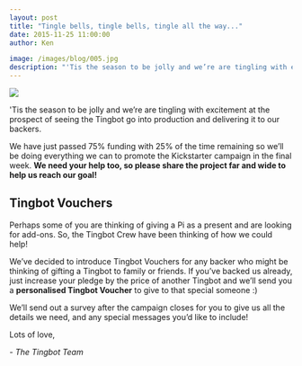 ```yaml
---
layout: post
title: "Tingle bells, tingle bells, tingle all the way..."
date: 2015-11-25 11:00:00
author: Ken

image: /images/blog/005.jpg
description: "'Tis the season to be jolly and we’re are tingling with excitement at the prospect of seeing the Tingbot go into production and delivering it to our backers."
---
```


![](/images/blog/005-1.gif.jpg)


'Tis the season to be jolly and we’re are tingling with excitement at the prospect of seeing the Tingbot go into production and delivering it to our backers.

We have just passed 75% funding with 25% of the time remaining so we’ll be doing everything we can to promote the Kickstarter campaign in the final week. **We need your help too, so please share the project far and wide to help us reach our goal!**


## Tingbot Vouchers

Perhaps some of you are thinking of giving a Pi as a present and are looking for add-ons. So, the Tingbot Crew have been thinking of how we could help!

We’ve decided to introduce Tingbot Vouchers for any backer who might be thinking of gifting a Tingbot to family or friends. If you’ve backed us already, just increase your pledge by the price of another Tingbot and we’ll send you a **personalised Tingbot Voucher** to give to that special someone :)

We’ll send out a survey after the campaign closes for you to give us all the details we need, and any special messages you’d like to include!

Lots of love,

*- The Tingbot Team*